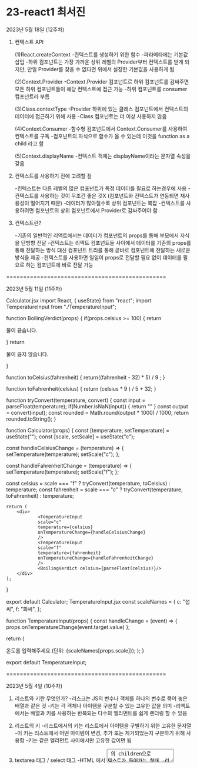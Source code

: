 23-react1 최서진
===============================================

2023년 5월 18일 (12주차)

1. 컨텍스트 API

   (1)React.createContext 
      -컨텍스트를 생성하기 위한 함수 -파라메타에는 기본값 삽입 
      -하위 컴포넌트는 가장 가까운 상위 레벨의 Provider부터 컨텍스트를 받게 되지만, 만일 Provider를 찾을 수 없다면 위에서 설장한 기본값을 사용하게 됨

   (2)Context.Provider 
      -Context.Provider 컴포넌트르 하위 컴포넌트를 감싸주면 모든 하위 컴포넌트들이 해당 컨텍스트에 접근 가능 
      -하위 컴포넌트를 consumer 컴포넌트라 부름

   (3)Class.contextType 
      -Provider 하위에 있는 클래스 컴포넌트에서 컨텍스트의 데이터에 접근하기 위해 사용 
      -Class 컴포넌트는 더 이상 사용하지 않음

   (4)Context.Consumer 
      -함수형 컴포넌트에서 Context.Consumer를 사용하여 컨텍스트를 구독 
      -컴포넌트의 자식으로 함수가 올 수 있는데 이것을 function as a child 라고 함

   (5)Context.displayName 
      -컨텍스트 객체는 displayName이라는 문자열 속성을 갖음


2. 컨텍스트를 사용하기 전에 고려할 점

   -컨텍스트는 다른 레벨의 많은 컴포넌트가 특정 데이터를 필요로 하는경우에 사용 
   -컨텍스트를 사용하는 것이 무조건 좋은 것X (컴포넌트와 컨텍스트가 연동되면 재사용성이 떨어지기 때문) 
   -데이터가 많아질수록 상위 컴포넌트는 복잡 
   -컨텍스트를 사용하려면 컴포넌트의 상위 컴포넌트에서 Provider로 감싸주어야 함


3. 컨텍스트란?

   -기존의 일반적인 리액트에서는 데이터가 컴포넌트의 props를 통해 부모에서 자식을 단방향 전달 
   -컨텍스트는 리액트 컴포넌트들 사이에서 데이터를 기존의 props를 통해 전달하는 방식 대신 컴포넌트 트리를 통해 곧바로 컴포넌트에 전달하는 새로운 방식을 제공 
   -컨텍스트를 사용하면 일일이 props로 전달할 필요 없이 데이터를 필요로 하는 컴포넌트에 바로 전달 가능


===============================================


2023년 5월 11일 (11주차)


Calculator.jsx import React, { useState} from "react"; 
import TemperatureInput from "./TemperatureInput";

function BoilingVerdict(props) { if(props.celsius >= 100) { return

물이 끓습니다.

}
return <p>물이 끓지 않습니다.</p>
}

function toCelsius(fahrenheit) { return((fahrenheit - 32) * 5) / 9 ; }

function toFahrenheit(celsius) { return (celsius * 9 ) / 5 + 32; }

function tryConvert(temperature, convert) { const input = parseFloat(temperature); 
if(Number.isNaN(input)) { return "" } const output = convert(input); 
const rounded = Math.round(output * 1000) / 1000; return rounded.toString(); }

function Calculator(props) { const [temperature, setTemperature] = useState("");
const [scale, setScale] = useState("c");

const handleCelsiusChange = (temperature) => {
    setTemperature(temperature);
    setScale("c");
};

const handleFahrenheitChange = (temperature) => {
    setTemperature(temperature);
    setScale("f");
};

const celsius = 
    scale === "f" ? tryConvert(temperature, toCelsius) : temperature;
    const fahrenheit = 
    scale === "c" ? tryConvert(temperature, toFahrenheit) : temperature;    

    return (
        <div>
                <TemperatureInput
                scale="c"
                temperature={celsius}
                onTemperatureChange={handleCelsiusChange}
                />
                <TemperatureInput
                scale="f"
                temperature={fahrenheit}
                onTemperatureChange={handleFahrenheitChange}
                />
                <BoilingVerdict celsius={parseFloat(celsius)}/>
        </div>
    );
}

export default Calculator; 
TemperatureInput.jsx const scaleNames = { c: "섭씨", f: "화씨", };

function TemperatureInput(props) { const handleChange = (event) => { props.onTemperatureChange(event.target.value) };

return (

온도를 입력해주세요.(단위: {scaleNames[props.scale]});
);
}

export default TemperatureInput;


===============================================


2023년 5월 4일 (10주차)

1. 리스트와 키란 무엇인가? 
   -리스크는 JS의 변수나 객체를 하나의 변수로 묶어 놓은 배열과 같은 것 
   -키는 각 객체나 아이템을 구분할 수 있는 고유한 값을 의미
   -리액트에서는 배열과 키를 사용하는 반복되는 다수의 엘리먼트를 쉽게 렌더링 할 수 있음


2. 리스트의 키 
   -리스트에서의 키는 리스트에서 아이템을 구별하기 위한 고유한 문자열 
   -이 키는 리스트에서 어떤 아이템이 변경, 추가 또는 제거되었는지 구분하기 위해 사용함 
   -키는 같은 엘리먼트 사이에서만 고유한 값이면 됨


3. textarea 태그 / select 태그 
   -HTML 에서 <textarea> 의 children으로 텍스트가 들어가는 형태
   -리액트에서는 state를 통해 태그의 value라는 attribute를 변경하여 텍스트를 표시 
   -select 태그도 taxtarea와 동일

4. Shared State 
   -shared state는 공유된 state를 의미 
   -어떤 컴포넌트의 state에 있는 데이터를 여러 개의 하위 컴포넌트에서 공통적으로 사용하는 경우 
   -하위 컴포넌트가 공통된 부모 컴포넌트의 state를 공유하여 사용하는 것을 shared state라고 함

5. Calculator 컴포넌트 변경하기 
   -상위 컴포넌트인 Calculator에서 온도 값가 단위를 각각 state를 가지고 있음 
   -두 개의 하위 컴포넌트는 섭씨와 화씨로 변환된 온도 값을 업데이트하기 위한 props로 가지고 있음 
   -이처럼 공통된 상위 컴포넌트로 올려서 공유하는 방법을 사용하면 더욱 간결하고 효율적


===============================================


2023년 4월 27일 (9주차)

1. 조건부 렌더링이란?

   -여기서 조건이란 조건문의 조건을 뜻함
   -props로 전달받은 isLoggedln이 true이면 <UserGreeting/>을
   false면 <GuestGreeting/>을 return함
   -이와 같은 렌더링을 조건부 렌더링이라고 함


2. 엘리먼트 변수
   
   -렌더링해야 될 컴포넌트를 변수처럼 사용하는 방법
   -272p 코드처럼 state에 따라 button 변수에 컴포넌트의 객체를 저장하여 return문에서 사용하고 있음


3. 인라인 조건

   -필요한 곳에 조건문을 직접 넣어 사용하는 방법

   (1) 인라인 if

      -if문을 직접 사용하지 않고 동일한 효과를 내기 위해 && 논리 연산자를 사용
      -&&은 and 연산자로 모든 조건이 참일때만 참이 됩니다
      -첫번째 조건이 거짓이면 두번째 조건은 판단할 필요가 없음(단축평가)
      -판단만 하지 않는 것이고 결과 값은 그대로 리턴됨

   (2) 인라인 if-else

      -삼항 연산자를 사용
      -문자열이나 엘리먼트를 넣어서 사용할 수도 있음
      -조건문 ? 참일 경우, : 거짓일 경우


4. 컴포넌트 렌더링 막기
   -컴포넌트를 렌더링하고 싶지 않을 때 null을 리턴함


===============================================


2023년 4월 13일 (7주차)

1. useState
  
   *사용법
     
      - 첫번째 항목이 state의 이름(변수명)이고, 두번째 항목은 state의 set함수입니다. 즉 state를 업데이트하는 함수입니다.
      - 함수를 호출할 때 state의 초기값을 설정합니다.
      - 함수의 리턴값은 배열의 형태입니다

2. useEffect
   
   - useState와 함께 가장 많이 사용하는 Hook
   - 사이드 이펙트를 수행하기 위한 것 
   - 영어로 side effect는 부작용을 의미함. 일반적으로 프로그래밍에서 사이드 이펙트는 '개발자가 의도하지 않은 코드가 실행되면서 버그가 발생하는 것'을 의미

3. useMemo

   - useMemo() 훅은 Memorizde value를 리턴하는 훅
   - 이전 계산값을 갖고 있기 때문에 연산량이 많 작업의 반복을 피할 수 있음
   - 이 훅은 렌더링이 일어나는 동안 실행
   - 따라서 렌더링이 일어나는 동안 실행돼서는 안될 작업을 넣으면 안됨
   - 예를 들면 useEffect, 사이드 이펙트 같은 것

===============================================

2023년 4월 6일 (6주차)

1. State란?

   -리액트 컴포넌트의 상태를 의미

   -상태의 의미는 정상, 비정상을 말하는 것이 아닌 컴포넌트의 데이터를 의미
   -State가 변하면 다시 렌더링 되기 때문에 렌더링과 관련된 값만 
포함시켜야함


2. 특징

   -리액트만의 특별한 형태가 아닌 JS 객체일 뿐이다.

   -state는 변경이 가능하다고는 하지만 직접 수정이 안되기 때문에 불가능하다고 생각하는 것이 좋음


3. 생명주기에 대해 알아보기

   생명주기 = 컴포넌트의 생성 시점, 사용 시점, 종료 시점을 나타내는 것

   -constructor가 실행 되면서 컴포넌트가 생성됨

   -생성 직후 conponentDidMount()함수가 호출됨

   -컴포넌트가 소멸하기 전까지 여러 번 랜더링 할 것

   -랜더링은 props, setState(), forceUpdate()에 의해 상태가 변경되면 이루어짐. 그리고 랜더링이 끝나면 conponentDidUpdate()함수가 호출됨.

   -컴포넌트가 언마운트 되면 conponentWillUnmount() 함수가 호출됨

===============================================

2023년 3월 30일 (5주차)

1. 엘리먼트 렌더링 하기

   -div태그로 단순하지만 리액트에 필수로 들어가는 중요 코드임

   -div 태그 안에 리액트 엘리먼트가 렌더링 되며, 이 것을 root DOM 이라고 함



2. 컴포넌트

   -컴포넌트 구조라는 것은 작은 컴포넌트가 모여 큰 컴포넌트를 구성하고, 다시 이런 컴포넌트들이 모여서 전체 페이지를 구성한다는 것을 의미함


      *컴포넌트의 특징

         -재사용이 가능 : 전체 코드의 양을 줄일 수 있어 개발 시간과 유지 보수 비용도 절약 가능
         
         -컴포넌트는 JS 함수와 입력과 함수가 있다는 점에서 상당히 유사
         
         -다만 입력과 출력은 입력은 Props가 담당, 출력은 리액트 앨리먼트의 형태로 출력
         
         -앨리먼트를 필요한 만큼 만들어 사용한다는 정메서 객체 지향과 유사
      

      *컴포넌트 만들기
         
         -함수 컴포넌트과 클래스 컴포넌트로 나누어짐
         
         -리액트 초기버전을 사용할 때는 클래스형을 사용하였으나 최근 Hook이라는 개념이 나오면서 함수형을 주로 사용하고 있음
         
         -허나 과거에 작성된 코드나 문서들을 분석할 때는 클랙스형에 대해 알고있어야 하기 때문에 클래스형 컴포넌트와 컴포넌트의 생명주기에 관해서도 알아두어야 함
     

      *컴포넌트 이름짓기
         
         -이름은 항상 대문자로
         
         -리액트에서 소문자로 시작하는 컴포넌트를 DOM 태그로 인식하기 때문
         
         -컴포넌트 파일 이름과 컴포넌트 이름은 같게 할 것
      

      *컴포넌트 추출
         
         -복잡한 컴포넌트를 쪼개서 여러 개의 컴포넌트로 나눌 수도 있음
         
         -큰 컴포넌트에서 일부를 추출해서 새로운 컴포넌트를 만드는 것
         
         -실무에서는 처음부터 1개의 컴포넌트에 하나만 만드는 것을 추천
      
      

=====================================================



2023년 03월 23일 (4주차)

1. JXS
-jxs는 내부적으로 xml/html코드를 자바스크립트로 변환합니다. 
-React가 createElement함수를 사용해야 합니다

2. 장점
-코드 간결
-가독성 향상
-Injection Attack이라 불리는 해킹방법 방어(보안에 강함)

3. 사용법
-모든 자바스크립트 문법 지원
-자바스크립트 문법 + XML + HTML
-만일 html이나 xml에 자바스크립트 코드 사용하고 싶으면 {}괄호 사용



======================================================



2023년 03월 16일 (3주차)

1. React의 정의
사용자의 인터페이스를 만들기 위한 자바스크립트 라이브러리

+렌더링 프레임워크
+사이트 구축할 때 빠르고 관리 쉬움 

2. React의 장점
   
   *빠른 업데이트와 렌더링 속도
    -이 것을 가능하게 하는 것이 바로 Virtual DOM
    -DOM(Document Object Model)이란 XML, HTML 문서의 각 항목을 계층으로 표현하여 생성, 변형 삭제할 수 있도록 돕는 인터페이스. 이것은 W3C의 표준.
    -Virtual DOM은 DOM 조작이 비효율적인 이유로 속도가 느리기 때문에 고안된 방법
    -DOM은 동기식, Virtyal DOM은 비동기식 방법으로 렌더링함!!!!!
    (동기식 : 서버하고 같이 움직임 / 비동기식 : 서버랑 따로 움직임)
    (비동기식의 예 - 페이스북 맨 밑 스크롤 내려도 끝을 본 적 없음.)
     안녕하세용

   *컴포넌트 기반 구조
    -리액트의 모든 페이지는 컴포넌트로 구성
    -하나의 컴포넌트는 다른 여러개의 컴포넌트 조합으로 구성할 수 있음
    -리액트로 개발 하다 보면 레고 블록 조립나는 것처럼 컴포넌트를 조합해서 웹사이트를 개발하게 됨
    -재사용성이 뛰어남 

   *든든한 지원군 
   *활발한 지식 공유 & 커뮤니티
   *모바일 앱 개발가능
    -리액트 네이티브라는 모바일 환경 UI프레임워크를 사용하면 크로스 플랫폼 모바일 앱을 개발할 수 있음

3. React의 단점
   
   *방대한 학습량
   *높은 상태 관리 복잡도
